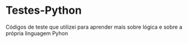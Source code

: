 # Testes-Python
Códigos de teste que utilizei para aprender mais sobre lógica e sobre a própria linguagem Pyhon
